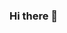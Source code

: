 ### Hi there 👋

<!--
**Hwangjunhong/Hwangjunhong** is a ✨ _special_ ✨ repository because its `README.md` (this file) appears on your GitHub profile.

[Profile views](https://gpvc.arturio.dev/Hwangjunhong)
